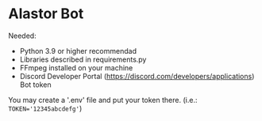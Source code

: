 # Alastor Bot
Needed:
- Python 3.9 or higher recommendad
- Libraries described in requirements.py
- FFmpeg installed on your machine
- Discord Developer Portal (https://discord.com/developers/applications) Bot token

You may create a '.env' file and put your token there. (i.e.: `TOKEN='12345abcdefg'`)